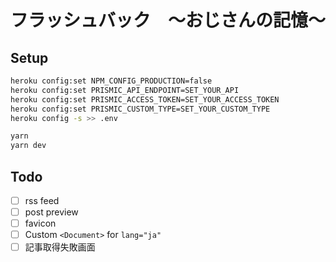 # フラッシュバック　〜おじさんの記憶〜

## Setup

```bash
heroku config:set NPM_CONFIG_PRODUCTION=false
heroku config:set PRISMIC_API_ENDPOINT=SET_YOUR_API
heroku config:set PRISMIC_ACCESS_TOKEN=SET_YOUR_ACCESS_TOKEN
heroku config:set PRISMIC_CUSTOM_TYPE=SET_YOUR_CUSTOM_TYPE
heroku config -s >> .env
```

```bash
yarn
yarn dev
```

## Todo

- [ ] rss feed
- [ ] post preview
- [ ] favicon
- [ ] Custom `<Document>` for `lang="ja"`
- [ ] 記事取得失敗画面
